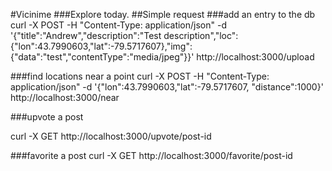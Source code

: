 #Vicinime
###Explore today.
##Simple request
###add an entry to the db
curl -X POST -H "Content-Type: application/json" -d '{"title":"Andrew","description":"Test description","loc":{"lon":43.7990603,"lat":-79.5717607},"img":{"data":"test","contentType":"media/jpeg"}}' http://localhost:3000/upload

###find locations near a point
curl -X POST -H "Content-Type: application/json" -d '{"lon":43.7990603,"lat":-79.5717607, "distance":1000}' http://localhost:3000/near

###upvote a post

curl -X GET http://localhost:3000/upvote/post-id

###favorite a post
curl -X GET http://localhost:3000/favorite/post-id
